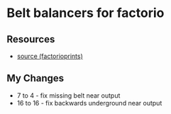 # Belt balancers for factorio

## Resources

- [source (factorioprints)](https://facorio-blueprints.firebaseapp.com/view/-MgS2XPtti3OgCkj5XRB)

## My Changes

- 7 to 4 - fix missing belt near output
- 16 to 16 - fix backwards underground near output